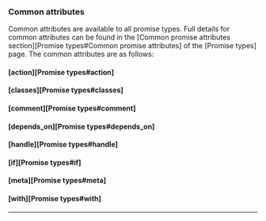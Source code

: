 ### Common attributes

Common attributes are available to all promise types. Full details for common
attributes can be found in the [Common promise attributes section][Promise types#Common promise attributes] of
the [Promise types] page. The common attributes are as follows:

#### [action][Promise types#action]

#### [classes][Promise types#classes]

#### [comment][Promise types#comment]

#### [depends_on][Promise types#depends_on]

#### [handle][Promise types#handle]

#### [if][Promise types#if]

#### [meta][Promise types#meta]

#### [with][Promise types#with]

<hr>
